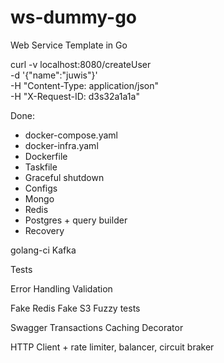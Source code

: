 # ws-dummy-go
Web Service Template in Go

curl -v localhost:8080/createUser \
    -d '{"name":"juwis"}' \
    -H "Content-Type: application/json" \
    -H "X-Request-ID: d3s32a1a1a" 

Done:
+ docker-compose.yaml
+ docker-infra.yaml
+ Dockerfile
+ Taskfile
+ Graceful shutdown
+ Configs
+ Mongo
+ Redis
+ Postgres + query builder
+ Recovery

golang-ci
Kafka

Tests

Error Handling
Validation

Fake Redis
Fake S3
Fuzzy tests

Swagger
Transactions
Caching Decorator

HTTP Client + rate limiter, balancer, circuit braker
